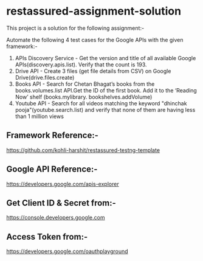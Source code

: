 # restassured-assignment-solution
This project is a solution for the following assignment:-

Automate the following 4 test cases for the Google APIs with the given framework:-

1. APIs Discovery Service - Get the version and title of all available Google APIs(discovery.apis.list). Verify that the count is 193.
2. Drive API - Create 3 files (get file details from CSV) on Google Drive(drive.files.create)
3. Books API - Search for Chetan Bhagat’s books from the books.volumes.list API.Get the ID of the first book. Add it to the ‘Reading Now’ shelf (books.mylibrary. bookshelves.addVolume)
4. Youtube API - Search for all videos matching the keyword "dhinchak pooja"(youtube.search.list) and verify that none of them are having less than 1 million views

## Framework Reference:-
https://github.com/kohli-harshit/restassured-testng-template


## Google API Reference:-
https://developers.google.com/apis-explorer

## Get Client ID & Secret from:-
https://console.developers.google.com

## Access Token from:-
https://developers.google.com/oauthplayground

